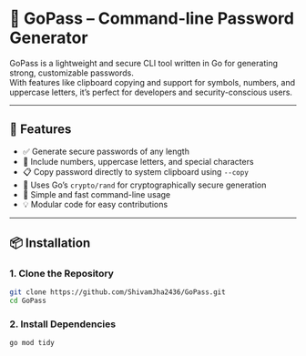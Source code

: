 # 🔐 GoPass – Command-line Password Generator

GoPass is a lightweight and secure CLI tool written in Go for generating strong, customizable passwords.  
With features like clipboard copying and support for symbols, numbers, and uppercase letters, it’s perfect for developers and security-conscious users.

---

## 🚀 Features

- ✅ Generate secure passwords of any length
- 🔢 Include numbers, uppercase letters, and special characters
- 📋 Copy password directly to system clipboard using `--copy`
- 🔐 Uses Go’s `crypto/rand` for cryptographically secure generation
- 🧩 Simple and fast command-line usage
- 💡 Modular code for easy contributions

---

## 📦 Installation

### 1. Clone the Repository

```bash
git clone https://github.com/ShivamJha2436/GoPass.git
cd GoPass
```

### 2. Install Dependencies
```bash
go mod tidy
```
